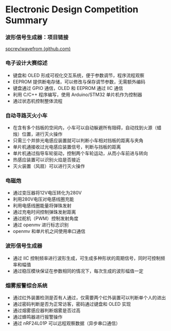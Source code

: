 # Electronic Design Competition Summary

### 波形信号生成器：项目链接

[spcrey/wavefrom (github.com)](https://github.com/spcrey/wavefrom)

### 电子设计大赛综述

- 键盘和 OLED 形成可视化交互系统，便于参数调节，程序流程观察
- EEPROM 提供断电存储，可以修改与保存调节参数，无需额外编码
- 键盘通过 GPIO 通信，OLED 和 EEPROM 通过 IIC 通信
- 利用 C/C++ 程序编写，使用 Arduino/STM32 单片机作为控制器
- 通过状态机控制整体流程

### 自动寻路灭火小车

- 在含有多个挡板的空间内，小车可以自动躲避所有阻碍，自动找到火源（蜡烛）位置，进行灭火操作
- 只需三个并排光电感应装置就可以判断小车相对挡板的距离与夹角
- 单片机通接收过光电感应装置信号，判断与挡板的距离
- 单片机通过指导车轮驱动，控制两个车轮运动，从而小车前进与转向
- 热感应装置可以识别火焰是否接近
- 灭火装置（风扇）可以进行灭火操作

###  电磁炮

- 通过变压器将12V电压转化为280V
- 利用280V电压对电感线圈充能
- 利用电感线圈能量将弹珠发射
- 通过充电时间控制弹珠发射距离
- 通过舵机（PWM）控制发射角度
- 通过 openmv 进行标志识别
- openmv 和单片机之间使用串口通信

###  波形信号生成器

- 通过 IIC 控制频率进行波形生成，可生成多种形状的周期信号，同时可控制频率和幅值
- 通过稳压模块保证在参数相同的情况下，每次生成的波形幅值一定

###  烟雾报警综合系统

- 通过红外装置检测是否有人通过，仅需要两个红外装置可以判断单个人的进出
- 通过密码判断是否为正常访客，密码通过键盘和 OLED 实现
- 通过烟雾感应器判断烟雾是否过高
- 通过蜂鸣器进行报警操作
- 通过 nRF24L01P 可以远程观察数据（异步串口通信）
